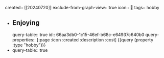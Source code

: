 created:: [[20240720]]
exclude-from-graph-view:: true
icon:: 📄
tags:: hobby

- ## Enjoying
  query-table:: true
  id:: 66aa3db0-1c15-46ef-b68c-e64937c640b0
  query-properties:: [:page :icon :created :description :cost]
  {{query (property :type "hobby")}}
- query-table:: true